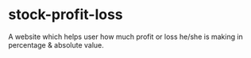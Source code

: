 # stock-profit-loss
A website which helps user how much profit or loss he/she is making in percentage &amp; absolute value.
